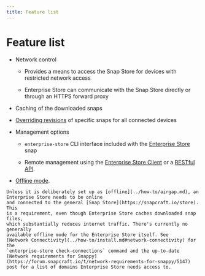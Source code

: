 ```yaml
---
title: Feature list
---
```


# Feature list

* Network control

    * Provides a means to access the Snap Store for devices with restricted
      network access

    * Enterprise Store can communicate with the Snap Store directly or through
      an HTTPS forward proxy

* Caching of the downloaded snaps

* [Overriding revisions](../how-to/overrides.md) of specific snaps for all connected
  devices

* Management options

    * `enterprise-store` CLI interface included with the
      [Enterprise Store](https://snapcraft.io/enterprise-store) snap

    * Remote management using the
      [Enterprise Store Client](https://snapcraft.io/snap-store-proxy-client)
      or a [RESTful API](api-overrides.md).

* [Offline mode](../how-to/airgap.md).

```{note}
Unless it is deliberately set up as [offline](../how-to/airgap.md), an Enterprise Store needs to be online
and connected to the general [Snap Store](https://snapcraft.io/store). This
is a requirement, even though Enterprise Store caches downloaded snap files,
which substantially reduces internet traffic. There's currently no generally
available offline mode for the Enterprise Store itself. See
[Network Connectivity](../how-to/install.md#network-connectivity) for the
`enterprise-store check-connections` command and the up-to-date
[Network requirements for Snappy](https://forum.snapcraft.io/t/network-requirements-for-snappy/5147)
post for a list of domains Enterprise Store needs access to.
```
